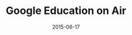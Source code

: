 ---
layout: site
title: "Google Education on Air"
date: 2015-06-17
categories: [google]
version: 1.6.5
major: 1
minor: 6
patch: 5
slug: google-education-on-air
link: https://educationonair.withgoogle.com/
permalink: /sites/:slug
---